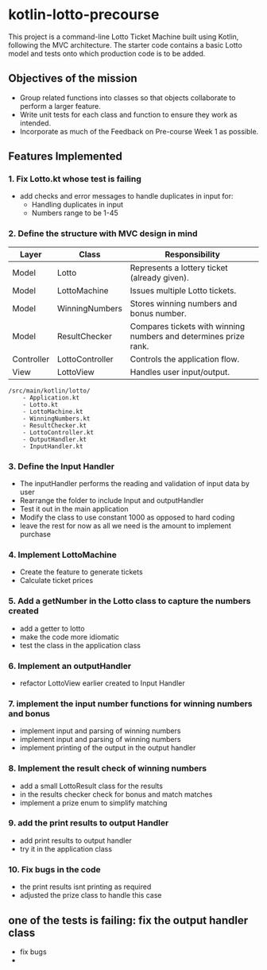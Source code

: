 # kotlin-lotto-precourse

This project is a command-line Lotto Ticket Machine built using Kotlin, following the MVC architecture. The starter code contains a basic Lotto model and tests onto which production code is to be added.

## Objectives of the mission
* Group related functions into classes so that objects collaborate to perform a larger feature.
* Write unit tests for each class and function to ensure they work as intended.
* Incorporate as much of the Feedback on Pre-course Week 1 as possible.

## Features Implemented

### 1. Fix Lotto.kt whose test is failing
- add checks and error messages to handle duplicates in input for:
  - Handling duplicates in input
  - Numbers range to be 1-45


### 2. Define the structure with MVC design in mind
| Layer        | Class           | Responsibility                                                                 |
|--------------|-----------------|--------------------------------------------------------------------------------|
| Model        | Lotto           | Represents a lottery ticket (already given).                                   |
| Model        | LottoMachine    | Issues multiple Lotto tickets.                                                 |
| Model        | WinningNumbers  | Stores winning numbers and bonus number.                                       |
| Model        | ResultChecker   | Compares tickets with winning numbers and determines prize rank.               |
| Controller   | LottoController | Controls the application flow.                                                 |
| View         | LottoView       | Handles user input/output.                                                     |

```
/src/main/kotlin/lotto/
    - Application.kt 
    - Lotto.kt
    - LottoMachine.kt
    - WinningNumbers.kt
    - ResultChecker.kt
    - LottoController.kt
    - OutputHandler.kt
    - InputHandler.kt
```

### 3. Define the Input Handler 
- The inputHandler performs the reading and validation of input data by user
- Rearrange  the folder to include Input and outputHandler
- Test it out in the main application
- Modify the class to use constant 1000 as opposed to hard coding
- leave the rest for now as all we need is the amount to implement purchase

### 4. Implement LottoMachine
- Create the feature to generate tickets
- Calculate ticket prices

### 5. Add a getNumber in the Lotto class to capture the numbers created
- add a getter to lotto
- make the code more idiomatic
- test the class in the application class

### 6. Implement an outputHandler
- refactor LottoView earlier created to Input Handler

### 7. implement the input number functions for winning numbers and bonus
- implement input and parsing of winning numbers
- implement input and parsing of winning numbers
- implement printing of the output in the output handler


### 8. Implement the result check of winning numbers
- add a small LottoResult class for the results
- in the results checker check for bonus and match matches
- implement a prize enum to simplify matching

### 9. add the print results to output Handler
- add print results to output handler
- try it in the application class

### 10. Fix bugs in the code
- the print results isnt printing as required
- adjusted the prize class to handle this case

## one of the tests is failing: fix the output handler class
- fix bugs
- 